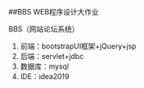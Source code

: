 ##BBS
WEB程序设计大作业

BBS（网站论坛系统）
1. 前端：bootstrapUI框架+jQuery+jsp
2. 后端：servlet+jdbc
3. 数据库：mysql
4. IDE：idea2019
